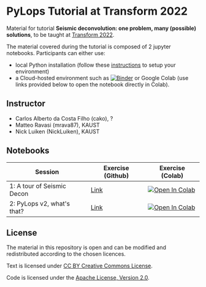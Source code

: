 # PyLops Tutorial at Transform 2022

Material for tutorial **Seismic deconvolution: one problem, many (possible) solutions**, to be taught
at [Transform 2022](https://softwareunderground.org/transform).

The material covered during the tutorial is composed of 2 jupyter notebooks. Participants can either use:

- local Python installation (follow these [instructions](https://pylops.readthedocs.io/en/latest/installation.html)
to setup your environment)
- a Cloud-hosted environment such as [![Binder](https://mybinder.org/badge_logo.svg)](https://mybinder.org/v2/gh/pylops/pylops_transform2021/main)
  or  Google Colab (use links provided below to open the notebook directly in Colab).

## Instructor

- Carlos Alberto da Costa Filho (cako), ?
- Matteo Ravasi (mrava87), KAUST
- Nick Luiken (NickLuiken), KAUST


## Notebooks

| Session   | Exercise (Github) | Exercise (Colab) |
|-----------|------------------|------------------|
| 1: A tour of Seismic Decon | [Link](Decon.ipynb) | [![Open In Colab](https://colab.research.google.com/assets/colab-badge.svg)](https://colab.research.google.com/github/PyLops/pylops_transform2022/blob/main/Decon.ipynb)  |
| 2: PyLops v2, what's that? | [Link](PyLops_v2.ipynb) | [![Open In Colab](https://colab.research.google.com/assets/colab-badge.svg)](https://colab.research.google.com/github/PyLops/pylops_transform2022/blob/main/PyLops_v2.ipynb) |


## License
The material in this repository is open and can be modified and redistributed according to the chosen licences.

Text is licensed under [CC BY Creative Commons License](http://creativecommons.org/licenses/by/4.0/).

Code is licensed under the [Apache License, Version 2.0](http://www.apache.org/licenses/LICENSE-2.0).

